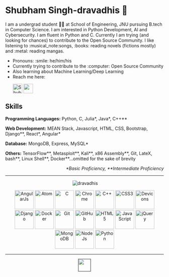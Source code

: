 <h1> Shubham Singh-dravadhis 👋 </h1>
<p>I am a undergrad student 👨‍🎓 at School of Engineering, JNU pursuing B.tech in Computer Science. I am interested in Python Development, AI and Cybersecurity. I am fluent in Python and C. Currently I am trying (and looking for chances) to contribute to the Open Source Community. I like listening to :musical_note:songs, :books: reading novels (fictions mostly) and :metal: reading mangas.</p>

<ul>
  <li> Pronouns: :smile: he/him/his
  <li> Currently trying to contribute to the :computer: Open Source Community
  <li> Also learning about Machine Learning/Deep Learning
  <li> Reach me here:
    
<p>
<a href="https://www.linkedin.com/in/shubham-singh-b056151b6/" target="blank"><img align="center" src="https://devicon.dev/devicon.git/icons/linkedin/linkedin-original.svg" alt="Shubham Singh" height="30" width="30" /></a>
<a href="https://github.com/dravadhis" target="blank"><img align="center" src="https://devicon.dev/devicon.git/icons/github/github-original.svg" height="30" width="30" /></a></p>
  
</ul>

<h2> Skills </h2>
<p><b>Programming Languages:</b> Python, C, Julia*, Java*, C++** <br></p>
<p><b>Web Development:</b> MEAN Stack, Javascript, HTML, CSS, Bootstrap, Django**, React*, Angular* <br> </p>
<p><b>Database:</b> MongoDB, Express, MySQL* <br> </p>
<p><b>Others:</b> TensorFlow**, Metasploit**, Kali**, x86 Assembly**, Git, LateX, bash**, Linux Shell**, Docker**...omitted for the sake of brevity <br> </p>
<p align=right><i>*Basic Proficiency, **Intermediate Proficiency </i></p>
<hr>

<p align="center">&nbsp;<img align="center" src="https://github-readme-stats.vercel.app/api?username=dravadhis&show_icons=true" alt="dravadhis" /></p></td>
<p align="center">
<img src="https://devicon.dev/devicon.git/icons/angularjs/angularjs-original.svg" alt="AngularJs" width="60" height="60"/>
<img src="https://devicon.dev/devicon.git/icons/atom/atom-original.svg" alt="Atom" width="60" height="60"/>
<img src="https://devicon.dev/devicon.git/icons/c/c-original.svg" alt="C" width="60" height="60"/>
<img src="https://devicon.dev/devicon.git/icons/chrome/chrome-original.svg" alt="Chrome" width="60" height="60"/>
<img src="https://devicon.dev/devicon.git/icons/cplusplus/cplusplus-original.svg" alt="C++" width="60" height="60"/>
<img src="https://devicon.dev/devicon.git/icons/css3/css3-original.svg" alt="CSS3" width="60" height="60"/>
<img src="https://devicon.dev/devicon.git/icons/devicon/devicon-original.svg" alt="Devicons" width="60" height="60"/>
<img src="https://devicon.dev/devicon.git/icons/django/django-original.svg" alt="Django" width="60" height="60"/>
<img src="https://devicon.dev/devicon.git/icons/docker/docker-original.svg" alt="Docker" width="60" height="60"/>
<img src="https://devicon.dev/devicon.git/icons/git/git-original.svg" alt="Git" width="60" height="60"/>
<img src="https://devicon.dev/devicon.git/icons/github/github-original.svg" alt="GitHub" width="60" height="60"/>
<img src="https://devicon.dev/devicon.git/icons/html5/html5-original.svg" alt="HTML5" width="60" height="60"/>
<img src="https://devicon.dev/devicon.git/icons/javascript/javascript-original.svg" alt="JavaScript" width="60" height="60"/>
<img src="https://devicon.dev/devicon.git/icons/jquery/jquery-original.svg" alt="jQuery" width="60" height="60"/>
<img src="https://devicon.dev/devicon.git/icons/mongodb/mongodb-original.svg" alt="MongoDB" width="60" height="60"/>
<img src="https://devicon.dev/devicon.git/icons/nodejs/nodejs-original.svg" alt="NodeJs" width="60" height="60"/>
<img src="https://devicon.dev/devicon.git/icons/python/python-original.svg" alt="Python" width="60" height="60"/>
</p>
<hr>

<p align="center">
<a href=""><img align="center" src="https://img.shields.io/badge/dravdhis-Shubham%20Singh-red" height="40px" /></a>
</p>

